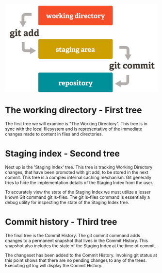 [<img src="./three_tree_model_of_git.png" width="600"/>](../media/shield_twisted_pair.png)

# The working directory - First tree

The first tree we will examine is "The Working Directory". This tree is in sync with the local filesystem and is representative of the immediate changes made to content in files and directories.

# Staging index - Second tree

Next up is the 'Staging Index' tree. This tree is tracking Working Directory changes, that have been promoted with git add, to be stored in the next commit. This tree is a complex internal caching mechanism. Git generally tries to hide the implementation details of the Staging Index from the user.

To accurately view the state of the Staging Index we must utilize a lesser known Git command git ls-files. The git ls-files command is essentially a debug utility for inspecting the state of the Staging Index tree.

# Commit history - Third tree

The final tree is the Commit History. The git commit command adds changes to a permanent snapshot that lives in the Commit History. This snapshot also includes the state of the Staging Index at the time of commit.

The changeset has been added to the Commit History. Invoking git status at this point shows that there are no pending changes to any of the trees. Executing git log will display the Commit History.